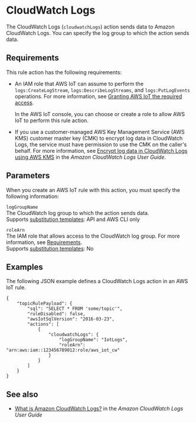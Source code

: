 # CloudWatch Logs<a name="cloudwatch-logs-rule-action"></a>

The CloudWatch Logs \(`cloudwatchLogs`\) action sends data to Amazon CloudWatch Logs\. You can specify the log group to which the action sends data\.

## Requirements<a name="cloudwatch-logs-rule-action-requirements"></a>

This rule action has the following requirements:
+ An IAM role that AWS IoT can assume to perform the `logs:CreateLogStream`, `logs:DescribeLogStreams`, and `logs:PutLogEvents` operations\. For more information, see [Granting AWS IoT the required access](iot-create-role.md)\.

  In the AWS IoT console, you can choose or create a role to allow AWS IoT to perform this rule action\.
+ If you use a customer\-managed AWS Key Management Service \(AWS KMS\) customer master key \(CMK\) to encrypt log data in CloudWatch Logs, the service must have permission to use the CMK on the caller's behalf\. For more information, see [Encrypt log data in CloudWatch Logs using AWS KMS](https://docs.aws.amazon.com/AmazonCloudWatch/latest/logs/encrypt-log-data-kms.html) in the *Amazon CloudWatch Logs User Guide*\.

## Parameters<a name="cloudwatch-logs-rule-action-parameters"></a>

When you create an AWS IoT rule with this action, you must specify the following information:

`logGroupName`  
The CloudWatch log group to which the action sends data\.  
Supports [substitution templates](iot-substitution-templates.md): API and AWS CLI only

`roleArn`  
The IAM role that allows access to the CloudWatch log group\. For more information, see [Requirements](#cloudwatch-logs-rule-action-requirements)\.  
Supports [substitution templates](iot-substitution-templates.md): No

## Examples<a name="cloudwatch-logs-rule-action-examples"></a>

The following JSON example defines a CloudWatch Logs action in an AWS IoT rule\.

```
{
    "topicRulePayload": {
        "sql": "SELECT * FROM 'some/topic'", 
        "ruleDisabled": false, 
        "awsIotSqlVersion": "2016-03-23",
        "actions": [
            {
                "cloudwatchLogs": {
                    "logGroupName": "IotLogs",
                    "roleArn": "arn:aws:iam::123456789012:role/aws_iot_cw"
                }
            }
        ]
    }
}
```

## See also<a name="cloudwatch-logs-rule-action-see-also"></a>
+ [What is Amazon CloudWatch Logs?](https://docs.aws.amazon.com/AmazonCloudWatch/latest/logs/) in the *Amazon CloudWatch Logs User Guide*